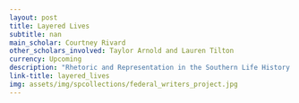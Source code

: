 ```yaml
---
layout: post
title: Layered Lives
subtitle: nan
main_scholar: Courtney Rivard
other_scholars_involved: Taylor Arnold and Lauren Tilton
currency: Upcoming
description: "Rhetoric and Representation in the Southern Life History Project aims to create a completely digital-borne method of scholarship through a digital book. This project, which began by using theFederal Writers' Project Papers from Wilson Library's Special Collections to teach an ENGL 105 class so students could conduct research and create metadata about the life histories (similar to what we may now call 'Oral Histories') located in that collection. This evolved into the The Layered Lives project, where Dr. Rivard, alongside Dr. Arnold and Dr. Tilton (both at University of Richmond), look at how these life histories challenged and changed what it meant to be in the South. By compiling the documents into plain text, turning the documents' metadata to maps to see trends, they are able to visualize and uncover the 'rhetorical ecology' of the writing process of these life histories. This digital research analyzes and visualizes how the South was paint through the black/white binary and how indigenous, immigrant, and other writers of colors were excluded. Below is the abstract for the Layered Lives: Rhetoric and Representation in the Southern Life History Project, provided by Dr. Rivard: “The people, all the people, must be known, they must be heard,” proclaimed William T. Couch in 1939 from Chapel Hill. A respected editor turned part-time government bureaucrat, Couch served as both director of the University of North Carolina Press and the New Deal’s Federal Writers' Project (FWP) Southern Life History Project. As economic turmoil engulfed the nation, his concern for the voiceless led to the development of a new form of documentary expression called a “life history,” oral interviews of everyday people’s life experiences captured in writing by federal workers. Layered Lives: Rhetoric and Representation in the Southern Life History Project recovers the history of the SLHP and their efforts to reconfigure the life history method. We employ an interdisciplinary approach that combines close readings of archival material with computational methods that analyze pattern across the collection. The digital platform gives readers an opportunity to explore archival materials and data alongside our argument, which opens up new forms of reading and interaction in the humanities. We address five questions: What were the motivating factors behind the creation of the SLHP? How did the SLHP come into formation? How did the project come to define the form of a life history and who was capable of writing them? Who was represented in the life histories and why? What are the legacies of the SLHP? In addressing these questions, we demonstrate key points in the struggle over what counted as social knowledge, how to accurately represent social conditions, and who could produce such knowledge."
link-title: layered_lives
img: assets/img/spcollections/federal_writers_project.jpg 
---
```

